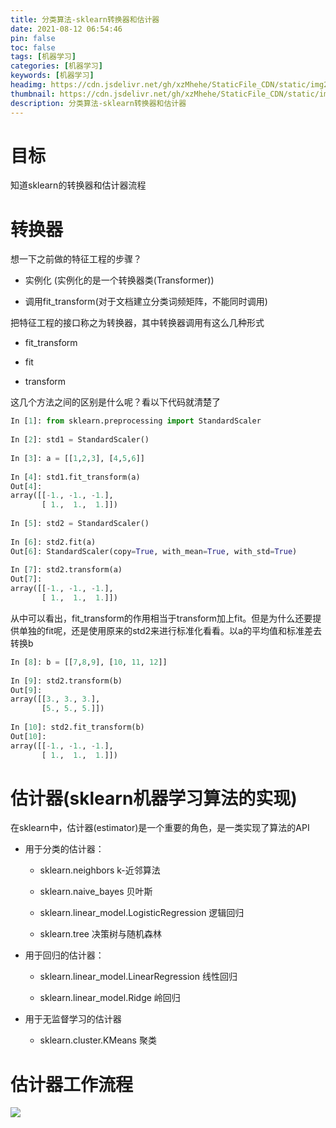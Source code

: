 ```yaml
---
title: 分类算法-sklearn转换器和估计器
date: 2021-08-12 06:54:46
pin: false
toc: false
tags: [机器学习]
categories: [机器学习]
keywords: [机器学习]
headimg: https://cdn.jsdelivr.net/gh/xzMhehe/StaticFile_CDN/static/img202108130904094.png
thumbnail: https://cdn.jsdelivr.net/gh/xzMhehe/StaticFile_CDN/static/img202108130904094.png
description: 分类算法-sklearn转换器和估计器
---
```

# 目标
知道sklearn的转换器和估计器流程

# 转换器
想一下之前做的特征工程的步骤？

- 实例化 (实例化的是一个转换器类(Transformer))

- 调用fit_transform(对于文档建立分类词频矩阵，不能同时调用)

把特征工程的接口称之为转换器，其中转换器调用有这么几种形式

- fit_transform

- fit

- transform

这几个方法之间的区别是什么呢？看以下代码就清楚了

```py
In [1]: from sklearn.preprocessing import StandardScaler
 
In [2]: std1 = StandardScaler()
 
In [3]: a = [[1,2,3], [4,5,6]]
 
In [4]: std1.fit_transform(a)
Out[4]:
array([[-1., -1., -1.],
       [ 1.,  1.,  1.]])
 
In [5]: std2 = StandardScaler()
 
In [6]: std2.fit(a)
Out[6]: StandardScaler(copy=True, with_mean=True, with_std=True)
 
In [7]: std2.transform(a)
Out[7]:
array([[-1., -1., -1.],
       [ 1.,  1.,  1.]])
```

从中可以看出，fit_transform的作用相当于transform加上fit。但是为什么还要提供单独的fit呢，还是使用原来的std2来进行标准化看看。以a的平均值和标准差去转换b


```py
In [8]: b = [[7,8,9], [10, 11, 12]]
 
In [9]: std2.transform(b)
Out[9]:
array([[3., 3., 3.],
       [5., 5., 5.]])
 
In [10]: std2.fit_transform(b)
Out[10]:
array([[-1., -1., -1.],
       [ 1.,  1.,  1.]])
```

# 估计器(sklearn机器学习算法的实现)

在sklearn中，估计器(estimator)是一个重要的角色，是一类实现了算法的API

- 用于分类的估计器：
    
    - sklearn.neighbors k-近邻算法

    - sklearn.naive_bayes 贝叶斯

    - sklearn.linear_model.LogisticRegression 逻辑回归

    - sklearn.tree 决策树与随机森林

- 用于回归的估计器：
    
    - sklearn.linear_model.LinearRegression 线性回归

    - sklearn.linear_model.Ridge 岭回归

- 用于无监督学习的估计器
    - sklearn.cluster.KMeans 聚类

# 估计器工作流程
![](https://cdn.jsdelivr.net/gh/xzMhehe/StaticFile_CDN/static/img/20210812070335.png)